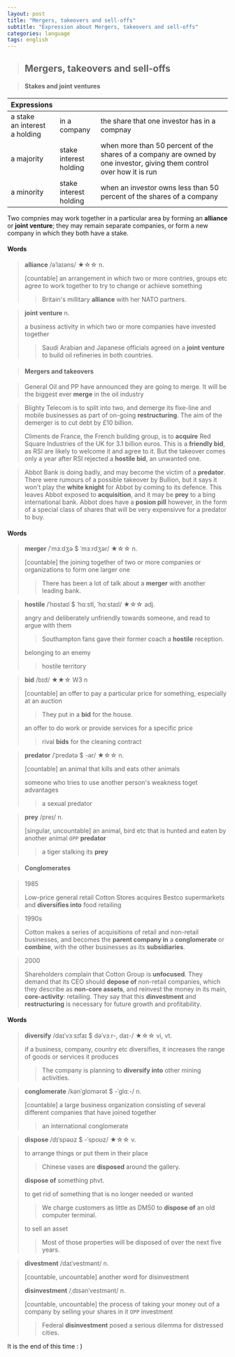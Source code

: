 ```yaml
---
layout: post
title: "Mergers, takeovers and sell-offs"
subtitle: "Expression about Mergers, takeovers and sell-offs"
categories: language
tags: english
---
```


> ## Mergers, takeovers and sell-offs

> #### Stakes and joint ventures

| Expressions                             |                                  |                                                              |
| --------------------------------------- | -------------------------------- | ------------------------------------------------------------ |
| a stake<br />an interest<br />a holding | in a company                     | the share that one investor has in a compnay                 |
| a majority                              | stake<br />interest<br />holding | when more than 50 percent of the shares of a company are owned by one investor, giving them control over how it is run |
| a minority                              | stake<br />interest<br />holding | when an investor owns less than 50 percent of the shares of a company |

Two compnies may work together in a particular area by forming an **alliance** or **joint venture**; they may remain separate companies, or form a new company in which they both have a stake.



#### Words

> **alliance** /əˈlaɪəns/ ★☆☆ n.
>
> [countable] an arrangement in which two or more contries, groups etc agree to work together to try to change or achieve something
>
> > Britain's millitary **alliance** with her NATO partners.



> **joint venture** n.
>
> a business activity in which two or more companies have invested together
>
> > Saudi Arabian and Japanese officials agreed on a **joint venture** to build oil refineries in both countries.



> #### Mergers and takeovers

> General Oil and PP have announced they are going to merge. It will be the biggest ever **merge** in the oil industry

> Blighty Telecom is to split into two, and demerge its fixe-line and mobile businesses as part of on-going **restructuring**. The aim of the demerger is to cut debt by £10 billion.
>
> Climents de France, the French building group, is to **acquire** Red Square Industries of the UK for 3.1 billion euros. This is a **friendly bid**, as RSI are likely to welcome it and agree to it. But the takeover comes only a year after RSI rejected a **hostile bid**, an unwanted one.

> Abbot Bank is doing badly, and may become the victim of a **predator**. There were rumours of a possible takeover by Bullion, but it says it won't play the **white knight** for Abbot by coming to its defence. This leaves Abbot exposed to **acquisition**, and it may be **prey** to a bing international bank. Abbot does have a **posion pill** however, in the form of a special class of shares that will be very expensivve for a predator to buy.



#### Words

> **merger** /ˈmɜːdʒə $ ˈmɜːrdʒər/ ★☆☆ n.
>
> [countable] the joining together of two or more companies or organizations to form one larger one
>
> > There has been a lot of talk about a **merger** with another leading bank.



> **hostile** /ˈhɒstaɪl $ ˈhɑːstl, ˈhɑːstaɪl/ ★☆☆ adj.
>
> angry and deliberately unfriendly towards someone, and read to argue with them
>
> > Southampton fans gave their former coach a **hostile** reception.
>
> belonging to an enemy
>
> > hostile territory



> **bid** /bɪd/ ★★☆ W3 n
>
> [countable] an offer to pay a particular price for something, especially at an auction
>
> > They put in a **bid** for the house.
>
> an offer to do work or provide services for a specific price
>
> > rival **bids** for the cleaning contract



> **predator** /ˈpredətə $ -ər/ ★☆☆ n.
>
> [countable] an animal that kills and eats other animals
>
> someone who tries to use another person's weakness toget advantages
>
> > a sexual predator



> **prey** /preɪ/ n.
>
> [singular, uncountable] an animal, bird etc that is hunted and eaten by another animal `OPP` **predator**
>
> > a tiger stalking its **prey**



> #### Conglomerates

> 1985
>
> Low-price general retail Cotton Stores acquires Bestco supermarkets and **diversifies into** food retailing

> 1990s
>
> Cotton makes a series of acquisitions of retail and non-retail businesses, and becomes the **parent company in** a **conglomerate** or **combine**, with the other businesses as its **subsidiaries**.

> 2000
>
> Shareholders complain that Cotton Group is **unfocused**. They demand that its CEO should **depose of** non-retail companies, which they describe as **non-core assets**, and reinvest the money in its main, **core-activity**: retailing. They say that this **dinvestment** and **restructuring** is necessary for future growth and profitability.



#### Words

> **diversify** /daɪˈvɜːsɪfaɪ $ dəˈvɜːr-, daɪ-/ ★☆☆ vi, vt.
>
> if a business, company, country etc diversifies, it increases the range of goods or services it produces
>
> > The company is planning to **diversify into** other mining activities.



> **conglomerate** /kənˈɡlɒmərət $ -ˈɡlɑː-/ n.
>
> [countable] a large business organization consisting of several different companies that have joined together
>
> > an international conglomerate



> **dispose** /dɪˈspəʊz $ -ˈspoʊz/ ★☆☆ v.
>
> to arrange things or put them in their place
>
> > Chinese vases are **disposed** around the gallery.
>
> **dispose of** something phvt.
>
> to get rid of something that is no longer needed or wanted
>
> > We charge customers as little as DM50 to **dispose of** an old computer terminal.
>
> to sell an asset
>
> > Most of those properties will be disposed of over the next five years.



> **divestment** /daɪˈvestmənt/ n.
>
> [countable, uncountable] another word for disinvestment
>
> **disinvestment** /ˌdɪsənˈvestmənt/ n.
>
> [countable, uncountable] the process of taking your money out of a company by selling your shares in it `OPP` investment
>
> > Federal **disinvestment** posed a serious dilemma for distressed cities.



It is the end of this time : )


